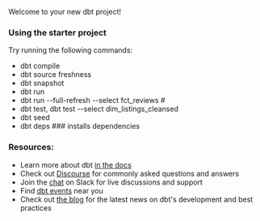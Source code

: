 Welcome to your new dbt project!

### Using the starter project

Try running the following commands:
- dbt compile
- dbt source freshness
- dbt snapshot
- dbt run
- dbt run --full-refresh --select fct_reviews # 
- dbt test, dbt test --select dim_listings_cleansed
- dbt seed
- dbt deps ### installs dependencies


### Resources:
- Learn more about dbt [in the docs](https://docs.getdbt.com/docs/introduction)
- Check out [Discourse](https://discourse.getdbt.com/) for commonly asked questions and answers
- Join the [chat](https://community.getdbt.com/) on Slack for live discussions and support
- Find [dbt events](https://events.getdbt.com) near you
- Check out [the blog](https://blog.getdbt.com/) for the latest news on dbt's development and best practices
